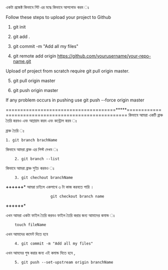 একটা প্রজেক্ট কিভাবে গিট এর মদ্ধে কিভাবে আপলোড করব ঃ


Follow these steps to upload your project to Github


1) git init

2) git add .

3) git commit -m "Add all my files"

4) git remote add origin https://github.com/yourusername/your-repo-name.git

Upload of project from scratch require git pull origin master.

5) git pull origin master

6) git push origin master

If any problem occurs in pushing use git push --force origin master

======================================*****======================================================
 কিভাবে আমরা একটি ব্রাঞ্চ তৈরি করবও এবং আপ্লয়াদ করব এবং কন্ট্রোল করব ঃ
 
 ব্রাঞ্চ তৈরি ঃ
 
	1. git branch brachName
	
কিভাবে আমরা ব্রাঞ্চ এর লিস্ট দেখব ঃ

        2. git branch --list
        
 কিভাবে আমরা ব্রাঞ্চ সুইচ করবও ঃ
 
        3. git chechout branchName
 **************************++++++***************************
                        আমরা চাইলে একসাথে ৩ টা কাজ করবতে পারি । 
                        
                        git checkout branch name
 **************************++++++***************************
 
 এখন আমরা একটা ফাইল তৈরি করবও ফাইল তৈরি করার জন্য আমাদের কমান্ড ঃ
 
        touch fileName
        
   এখন আমাদের কমেন্ট দিতে হবে 
   
        4. git commit -m "Add all my files"
        
   এখন আমদের পুষ করার জন্য এই কমান্ড দিতে হবে ,
        
        5. git push --set-upstream origin branchName
       
